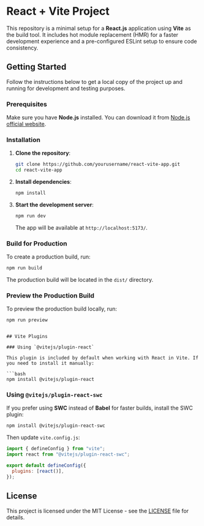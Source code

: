 # React + Vite Project

This repository is a minimal setup for a **React.js** application using **Vite** as the build tool. It includes hot module replacement (HMR) for a faster development experience and a pre-configured ESLint setup to ensure code consistency.

## Getting Started

Follow the instructions below to get a local copy of the project up and running for development and testing purposes.

### Prerequisites

Make sure you have **Node.js** installed. You can download it from [Node.js official website](https://nodejs.org/).

### Installation

1. **Clone the repository**:

   ```bash
   git clone https://github.com/yourusername/react-vite-app.git
   cd react-vite-app
   ```

2. **Install dependencies**:

   ```bash
   npm install
   ```

3. **Start the development server**:

   ```bash
   npm run dev
   ```

   The app will be available at `http://localhost:5173/`.

### Build for Production

To create a production build, run:

```bash
npm run build
```

The production build will be located in the `dist/` directory.

### Preview the Production Build

To preview the production build locally, run:

```bash
npm run preview
```

````

## Vite Plugins

### Using `@vitejs/plugin-react`

This plugin is included by default when working with React in Vite. If you need to install it manually:

```bash
npm install @vitejs/plugin-react
````

### Using `@vitejs/plugin-react-swc`

If you prefer using **SWC** instead of **Babel** for faster builds, install the SWC plugin:

```bash
npm install @vitejs/plugin-react-swc
```

Then update `vite.config.js`:

```javascript
import { defineConfig } from "vite";
import react from "@vitejs/plugin-react-swc";

export default defineConfig({
  plugins: [react()],
});
```

## License

This project is licensed under the MIT License - see the [LICENSE](LICENSE) file for details.
